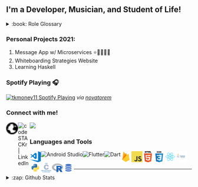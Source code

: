 ## I'm a Developer, Musician, and Student of Life!
<details>
  <summary>:book: Role Glossary</summary>
  
  | Role          |        Icon         |
  | ------------- | ------------------- |
  | Front-End Dev | :star:              |
  | Back-End Dev  | :floppy_disk:       |
  | Designer      | :art:               |
  | Scrum Master  | :man_office_worker: |
  | Team Lead     | :nerd_face:         |
</details>

### Personal Projects 2021:
1. Message App w/ Microservices :star::floppy_disk::man_office_worker::nerd_face:
2. Whiteboarding Strategies Website
3. Learning Haskell


### Spotify Playing 🎧
[<img src="https://spotify-for-github.tkmoney11.vercel.app/api/spotify-playing" alt="tkmoney11 Spotify Playing" width="350" />](https://open.spotify.com/user/1248296329?si=Z4LMpcWSTLO37E7PNZTxcw)
_via [novatorem][spotify_for_github]_


### Connect with me!
[<img align="left" alt="tylersportfolio.netlify.app/" width="32px" src="https://raw.githubusercontent.com/iconic/open-iconic/master/svg/globe.svg" color="blue" />][website]
[<img align="left" alt="codeSTACKr | LinkedIn" width="32px" src="https://cdn.jsdelivr.net/npm/simple-icons@v3/icons/linkedin.svg" />][linkedin]
[<img width="32" src="https://cdn.jsdelivr.net/npm/simple-icons@v3/icons/gmail.svg" />](mailto:tylerkim@outlook.com?subject=[GitHub]%20Inquiry%20Here)

### Languages and Tools
<img align="left" alt="Visual Studio Code" height="30px" src="https://raw.githubusercontent.com/github/explore/80688e429a7d4ef2fca1e82350fe8e3517d3494d/topics/visual-studio-code/visual-studio-code.png" />
<img align="left" alt="Android Studio" height="30px" src="https://qph.fs.quoracdn.net/main-qimg-4e747c82368d9681b75d54f56319dae7.webp" />
<img align="left" alt="Flutter" height="30px" src="https://static1.squarespace.com/static/5bfc5934c3c16a56bb3901a5/5d31725106b158000163b02b/5d7f6ef478e10150b419dfc0/1588251161238/logo_flutter_1080px_clr.png?format=1500w" />
<img align="left" alt="Dart" height="30px" src="https://i.pinimg.com/originals/ce/d4/7b/ced47b85fb74b40506ed4007b960a0d5.png" />
<img align="left" alt="React" height="30px" src="https://raw.githubusercontent.com/github/explore/80688e429a7d4ef2fca1e82350fe8e3517d3494d/topics/firebase/firebase.png" />
<img align="left" alt="JavaScript" height="30px" src="https://raw.githubusercontent.com/github/explore/80688e429a7d4ef2fca1e82350fe8e3517d3494d/topics/javascript/javascript.png" />
<img align="left" alt="HTML" height="30px" src="https://raw.githubusercontent.com/github/explore/80688e429a7d4ef2fca1e82350fe8e3517d3494d/topics/html/html.png" />
<img align="left" alt="CSS" height="30px" src="https://raw.githubusercontent.com/github/explore/80688e429a7d4ef2fca1e82350fe8e3517d3494d/topics/css/css.png" />
<img align="left" alt="React" height="30px" src="https://raw.githubusercontent.com/github/explore/80688e429a7d4ef2fca1e82350fe8e3517d3494d/topics/react/react.png" />
<img align="left" alt="Java" height="30px" src="https://raw.githubusercontent.com/github/explore/80688e429a7d4ef2fca1e82350fe8e3517d3494d/topics/java/java.png" />
<img align="left" alt="Python" height="30px" src="https://raw.githubusercontent.com/github/explore/80688e429a7d4ef2fca1e82350fe8e3517d3494d/topics/python/python.png" />
<img align="left" alt="C" height="30px" src="https://raw.githubusercontent.com/github/explore/80688e429a7d4ef2fca1e82350fe8e3517d3494d/topics/c/c.png" />
<img align="left" alt="R" height="30px" src="https://raw.githubusercontent.com/github/explore/80688e429a7d4ef2fca1e82350fe8e3517d3494d/topics/r/r.png" />
<img align="left" alt="SQL" height="30px" src="https://raw.githubusercontent.com/github/explore/80688e429a7d4ef2fca1e82350fe8e3517d3494d/topics/sql/sql.png" />

<br />
<br />

---

<details>
  <summary>:zap: Github Stats</summary>
  
  <br />

  <img align="left" alt="codeSTACKr's Github Stats" src="https://github-readme-stats.tkmoney11.vercel.app/api?username=tylercodes1&show_icons=true&hide_border=true&count_private=true&theme=great-gatsby" />
  
  <br />
  <br />
  <br />
  <br />
  <br />
  <br />
  <br />
  <br />
  <br />
  <br />

  [![Top Langs](https://github-readme-stats.vercel.app/api/top-langs/?username=tylercodes1&theme=great-gatsby)](https://github.com/anuraghazra/github-readme-stats)
  _via [anuraghazra][readme_stats]_
</details>

[readme_stats]: https://github.com/anuraghazra/github-readme-stats
[website]: https://tylersportfolio.netlify.app/
[linkedin]: https://www.linkedin.com/in/tylerkim11/
[spotify_for_github]: https://github.com/novatorem/novatorem

